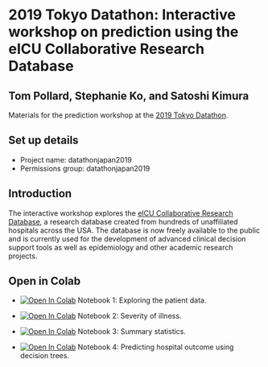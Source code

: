 # 2019 Tokyo Datathon: Interactive workshop on prediction using the eICU Collaborative Research Database

## Tom Pollard, Stephanie Ko, and Satoshi Kimura

Materials for the prediction workshop at the [2019 Tokyo Datathon](http://datathon-japan.jp/2019/).

## Set up details

- Project name: datathonjapan2019
- Permissions group: datathonjapan2019

## Introduction

The interactive workshop explores the [eICU Collaborative Research Database](https://eicu-crd.mit.edu/), a research database created from hundreds of unaffiliated hospitals across the USA. The database is now freely available to the public and is currently used for the development of advanced clinical decision support tools as well as epidemiology and other academic research projects.

## Open in Colab

- <a href="https://colab.research.google.com/github/MIT-LCP/2019_tokyo_datathon/blob/master/01_explore_patients.ipynb" target="_parent"><img src="https://colab.research.google.com/assets/colab-badge.svg" alt="Open In Colab"></a> Notebook 1: Exploring the patient data.

- <a href="https://colab.research.google.com/github/MIT-LCP/2019_tokyo_datathon/blob/master/02_severity_of_illness.ipynb" target="_parent"><img src="https://colab.research.google.com/assets/colab-badge.svg" alt="Open In Colab"></a> Notebook 2: Severity of illness.

- <a href="https://colab.research.google.com/github/MIT-LCP/2019_tokyo_datathon/blob/master/03_summary_statistics.ipynb" target="_parent"><img src="https://colab.research.google.com/assets/colab-badge.svg" alt="Open In Colab"></a> Notebook 3: Summary statistics. 

- <a href="https://colab.research.google.com/github/MIT-LCP/2019_tokyo_datathon/blob/master/04_prediction.ipynb" target="_parent"><img src="https://colab.research.google.com/assets/colab-badge.svg" alt="Open In Colab"></a> Notebook 4: Predicting hospital outcome using decision trees. 
